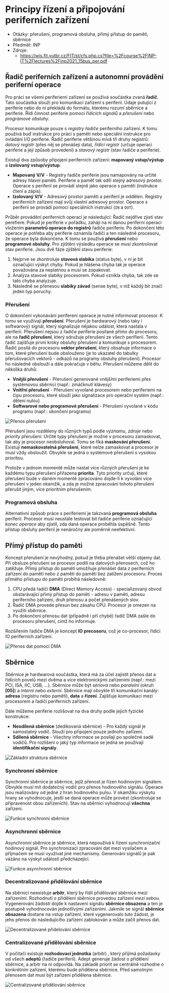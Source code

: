 # Principy řízení a připojování periferních zařízení
- Otázky: přerušení, programová obsluha, přímý přístup do paměti, sběrnice
- Předmět: INP
- Zdroje:
    - https://wis.fit.vutbr.cz/FIT/st/cfs.php.cs?file=%2Fcourse%2FINP-IT%2Flectures%2Finp2021_15bus_per.pdf

## Řadič periferních zařízení a autonomní provádění periferní operace
Pro práci se všemi periferiemi zařízení se používá součástka zvaná __řadič__. Tato součástka slouží pro komunikaci zařízení s periferií. Údaje putující z periferie nebo do ní překládá do formátu, kterému rozumí sběrnice a periferie. Řídí činnost periferie pomocí _řídících signálů_ a _přerušení_ nebo _programové obsluhy_.

Procesor komunikuje pouze s _registry řadiče_ periferního zařízení. K tomu používá buď instrukce pro práci s paměti nebo speciální instrukce pro ovládání I/O periferie. Řadič periferie většinou mívá tři druhy registrů: _datový registr_ (přes něj se přenášejí data), _řídící registr_ (určuje operaci periferie a její způsob provedení) a _stavový registr_ (stav řadiče a periferie).

Existují dva způsoby připojení periferních zařízení: __mapovaný vstup/výstup__ a __izolovaný vstup/výstup__.
- __Mapovaný V/V__ - Registry řadiče periferie jsou namapovány na určité adresy hlavní paměti. Periferie a paměť tak sdílí stejný adresový prostor. Operace s periferií se provádí stejně jako operace s paměti (instrukce čtení a zápis).
- __Izolovaný V/V__ - Adresový prostor paměti a periferií je oddělen. Registry periferních zařízení mají svůj vlastní adresový prostor. Operace s periferií se provádí pomocí speciálních instrukcí (`IN` a `OUT`).

Průběr provádění periferních operací je následující: Řadič nejdříve zjistí stav perefiere. Pokud je periferie v pořádku, zahájí na ní danou periferní operaci vložením __parametrů operace do registrů__ řadiče periferie. Po dokončení této operace je potřeba aby periferie oznámila řadiči a ten následně procesoru, že operace byla dokončena. K tomu se používá __přerušení__ nebo __programové obsluhy__. Pro zjištění výsledku operace se musí zkontrolovat stav periferie. Jsou dvě fáze zjištění stavu periferie:
1. Nejprve se zkontroluje __stavová slabika__ (status byte), v ní je bit označující výskyt chyby. Pokud je hlášena chyba tak je operace považována za neplatnou a musí se zopakovat.
2. Analýza stavové slabiky procesorem. Pokud vznikla chyba, tak zde se tato chyba analyzuje.
3. Následně se přenesou __slabiky závad__ (sense byte), v níž každý bit značí jeden typ poruchy.

### Přerušení
O dokončení vykonávání periferení operace je nutné informovat procesor. K tomu se využívají __přerušení__. Přerušení je hardwarový (nebo taky i softwarový) signál, který signalizuje nějakou událost, která nastala v periferii. Přerušení nejsou z řadiče periferie posílané přímo do procesoru, ale na __řadič přerušení__, který sdružuje přerušení ze všech perifierií. Tento řadič zajišťuje první kroky obsluhy přerušení a komunikuje s procesorem. Řadič posílá do procesoru __vektor přerušení__, který obsahuje informace o tom, které přerušení bude obslouženo (je to ukazatel do tabulky přerušovacích vektorů - odkazů na programy obsluhy přerušení). Procesor ho následně obslouží a dále pokračuje v běhu. Přerušení můžeme dělit do několika druhů:
- __Vnější přerušení__ - Přerušení generované vnějšími periferiemi přes systémovou sběrnici (např.: zmáčknutí klávesy)
- __Vnitřní přerušení__ - Přerušení vyvolané procesorem nebo periferiemi na čipu procesoru, které slouží jako signalizace pro operační systém (např.: dělení nulou)
- __Softwarové nebo programové přerušení__ - Přerušení vyvolané v kódu programu (např.: ukončení programu)

![Přenos přerušení](/Images/06/prenos_preruseni.png)

Přerušení jsou rozděleny do různých typů podle _významu_, _zdroje_ nebo _priority_ přerušení. Určité typy přerušení je možné v procesoru zamaskovat, tak aby je procesor neobsluhoval. Tomu se říká __maskování přerušení__. Existují __nemaskovatelná přerušení__, které nelze zamaskovat a procesor je musí vždy obsloužit. Obvykle se jedná o systémové přerušení s vysokou prioritou.

Protože v jednom momentě může nastat více různých přerušení je ke každému typu přerušení přiřazena __priorita__. Tyto priority určují, které přerušení bude v daném momentě zpracováno dojde-li k vyvolání více přerušení v jeden okamžik, a zda je možné zpracování tohoto přerušení přerušit jiným, více prioritním přerušením.

### Programová obsluha
Alternativní způsob práce s periferiemi je takzvaná __programová obsluha__ periferií. Procesor musí neustále testovat bit řadiče periferie označující _konec operace_ aby zjistil, zda daná operace proběhla úspěšně. Tento přístup obsluhy periferií je nenáročný ale poměrně neefektivní.

## Přímý přístup do paměti
Koncept přerušení je nevýhodný, pokud je třeba přenášet větší objemy dat. Při obsluze přerušení se procesor podílí na datových přenosech, což ho zatěžuje. Přímý přístup do paměti umožňuje přenášet data z periferních zařízení do paměti nebo z paměti do paměti bez zatížení procesoru. Proces přímého přístupu do paměti probíhá následovně:
1. CPU předá řadiči __DMA__ (Direct Memory Access) - specializovaný obvod obstarávající přímý přístup do paměti - adresu v paměti, adresu periferního zařízení, druh přenosu a počet přenášených slov.
2. Řadič DMA provede přesun bez zásahu CPU. Procesor je omezen na využití sběrnice.
3. Po dokončení přenosu dat (případně i při chybě) řadič DMA zašle do procesoru přerušení, címž ho informuje.

Rozšířením řadiče DMA je koncept __IO precosoru__, což je co-procesor, řídící IO periferních zařízení.

![Přenos dat pomocí DMA](/Images/06/pamet_prenos_dma.png)

## Sběrnice
Sběrnice je hardwarová součástka, která má za účel zajistit přenos dat a řídících povelů mezi dvěma a více elektronickými zařízeními (např.: mezi PCI, ISA, IIC, USB, ...). Sběrnice může být _sériová_ nebo _paralelní_ (okruh __[05]__) a _interní_ nebo _externí_. Sběrnice mají obvykle tři komunikační kanály: __adresa__ (registru nebo paměti), __data__ a __řízení__. Zajišťuje komunikaci mezi procesorem a řadiči periferních zařízení.

Dále můžeme periferie rozlišovat na dva druhy podle jejich fyzické konstrukce:
- __Nesdílená sběrnice__ (dedikovaná sběrnice) - Pro každý signál je samostatný vodič. Slouží pro připojení pouze jednoho zařízení.
- __Sdílená sběrnice__ - Všechny informace se posílají po společné sadě vodičů. Pro rozlišení o jaký typ informace se jedná se používají __identifikační signály__.

![Základní struktura sběrnice](/Images/06/sbernice_struktura.png)

### Synchronní sběrnice
Synchronní sběrnice je sběrnice, jejíž přenost je řízen hodinovým signálem. Obvykle musí mít dodatečný vodič pro přenos hodinového signálu. Operace jsou realizovány od jedné z hran hodinového pulsu. V okamžiku výskytu hrany se vyhodnocuje, jestli se daná operace může provést (zkontroluje se připravenost obou zařízeních). Stav na sběrnici vyhodnocují __všechna__ zařízení.

![Funkce synchronní sběrnice](/Images/06/synchronni_sbernice.png)

### Asynchronní sběrnice
Asynchronní sběrnice je sběrnice, která nepoužívá k řízení synchronizační hodinový signál. Pro synchronizaci zpracování dat mezi vysílačem a příjmačem se musí využívat jiné mechanismy. Generování signálů je pak vázáno na výskyt události předcházející.

![Funkce asynchronní sběrnice](/Images/06/asynchronni_sbernice.png)

### Decentralizované přidělování sběrnice
Na sběrnici neexistuje __arbitr__, který by řídil přidělování sběrnice mezi zařízeními. Rozhodnutí o přidělení sběrnice provedou zařízení _mezi sebou_. Vygenerování žádosti dojde k nastavení signálu __sběrnice obsazena__ a ten je postupně vyhodnocován jednotlivými zařízeními. Jakmile se signál __sběrnice obsazena__ dostane na vstup zařízení, které vygenerovalo tuto žádost, je jeho přenos do následujícího zařízení zablokován a může začít přenos dat.

![Decentralizované přidelování sběrnice](/Images/06/decentralizovana_sbernice.png)

### Centralizované přidělování sběrnice
V počítači existuje __rozhodovací jednotka__ (arbitr) , který přijímá požadavky od všech __adeptů__ (řadiče periferií). Adept generuje žádost o přidělení sběrnice, a arbitr na ni odpovídá. Na základě priorit se centrálně rozhodne o konkrétním zařízení, kterému bude přidělena sběrnice. Před samotným přenosem dat musí být zařízení přidělena sběrnice.

![Centralizované přidělování sběrnice](/Images/06/centalizovana_sbernice.png)
